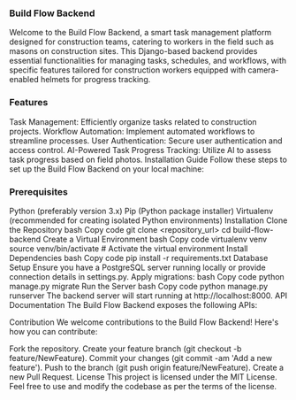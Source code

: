 ### Build Flow Backend
Welcome to the Build Flow Backend, a smart task management platform designed for construction teams, catering to workers in the field such as masons on construction sites. This Django-based backend provides essential functionalities for managing tasks, schedules, and workflows, with specific features tailored for construction workers equipped with camera-enabled helmets for progress tracking.

### Features
Task Management: Efficiently organize tasks related to construction projects.
Workflow Automation: Implement automated workflows to streamline processes.
User Authentication: Secure user authentication and access control.
AI-Powered Task Progress Tracking: Utilize AI to assess task progress based on field photos.
Installation Guide
Follow these steps to set up the Build Flow Backend on your local machine:

### Prerequisites
Python (preferably version 3.x)
Pip (Python package installer)
Virtualenv (recommended for creating isolated Python environments)
Installation
Clone the Repository
bash
Copy code
git clone <repository_url>
cd build-flow-backend
Create a Virtual Environment
bash
Copy code
virtualenv venv
source venv/bin/activate  # Activate the virtual environment
Install Dependencies
bash
Copy code
pip install -r requirements.txt
Database Setup
Ensure you have a PostgreSQL server running locally or provide connection details in settings.py.
Apply migrations:
bash
Copy code
python manage.py migrate
Run the Server
bash
Copy code
python manage.py runserver
The backend server will start running at http://localhost:8000.
API Documentation
The Build Flow Backend exposes the following APIs:



Contribution
We welcome contributions to the Build Flow Backend! Here's how you can contribute:

Fork the repository.
Create your feature branch (git checkout -b feature/NewFeature).
Commit your changes (git commit -am 'Add a new feature').
Push to the branch (git push origin feature/NewFeature).
Create a new Pull Request.
License
This project is licensed under the MIT License. Feel free to use and modify the codebase as per the terms of the license.
